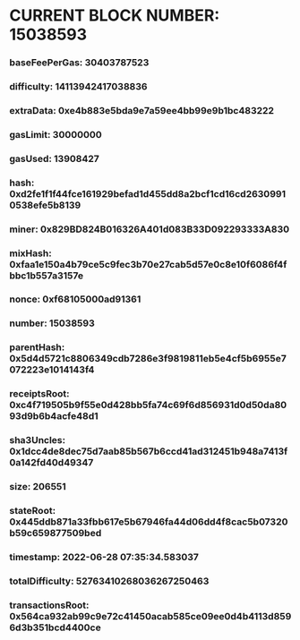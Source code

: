 # CURRENT BLOCK NUMBER: 15038593

### baseFeePerGas: 30403787523
### difficulty: 14113942417038836
### extraData: 0xe4b883e5bda9e7a59ee4bb99e9b1bc483222
### gasLimit: 30000000
### gasUsed: 13908427
### hash: 0xd2fe1f1f44fce161929befad1d455dd8a2bcf1cd16cd26309910538efe5b8139
### miner: 0x829BD824B016326A401d083B33D092293333A830
### mixHash: 0xfaa1e150a4b79ce5c9fec3b70e27cab5d57e0c8e10f6086f4fbbc1b557a3157e
### nonce: 0xf68105000ad91361
### number: 15038593
### parentHash: 0x5d4d5721c8806349cdb7286e3f9819811eb5e4cf5b6955e7072223e1014143f4
### receiptsRoot: 0xc4f719505b9f55e0d428bb5fa74c69f6d856931d0d50da8093d9b6b4acfe48d1
### sha3Uncles: 0x1dcc4de8dec75d7aab85b567b6ccd41ad312451b948a7413f0a142fd40d49347
### size: 206551
### stateRoot: 0x445ddb871a33fbb617e5b67946fa44d06dd4f8cac5b07320b59c659877509bed
### timestamp: 2022-06-28 07:35:34.583037
### totalDifficulty: 52763410268036267250463
### transactionsRoot: 0x564ca932ab99c9e72c41450acab585ce09ee0d4b4113d8596d3b351bcd4400ce
